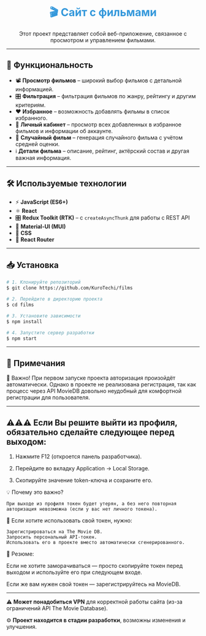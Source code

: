 <h1 align="center" style="color:#3498db;">🎬 Сайт с фильмами</h1>

<p align="center">Этот проект представляет собой веб-приложение, связанное с просмотром и управлением фильмами.</p>

---

## 🚀 Функциональность

- 📽 **Просмотр фильмов** – широкий выбор фильмов с детальной информацией.
- 🎛 **Фильтрация** – фильтрация фильмов по жанру, рейтингу и другим критериям.
- ❤️ **Избранное** – возможность добавлять фильмы в список избранного.
- 👤 **Личный кабинет** – просмотр всех добавленных в избранное фильмов и информации об аккаунте.
- 🎲 **Случайный фильм** – генерация случайного фильма с учётом средней оценки.
- ℹ **Детали фильма** – описание, рейтинг, актёрский состав и другая важная информация.

---

## 🛠 Используемые технологии

- ⚡ **JavaScript (ES6+)**
- ⚛ **React**
- 🎛 **Redux Toolkit (RTK)** – с `createAsyncThunk` для работы с REST API
- 🎨 **Material-UI (MUI)**
- 🎨 **CSS**
- 🔀 **React Router**

---

## 📥 Установка

```bash
# 1. Клонируйте репозиторий
$ git clone https://github.com/KuroTechi/films

# 2. Перейдите в директорию проекта
$ cd films

# 3. Установите зависимости
$ npm install

# 4. Запустите сервер разработки
$ npm start
```

---

## 🔔 Примечания


🔹 Важно!
При первом запуске проекта авторизация произойдёт автоматически. Однако в проекте не реализована регистрация, так как процесс через API MovieDB довольно неудобный для комфортной регистрации для пользователя.
<hr/>

## ⚠⚠⚠ Если Вы решите выйти из профиля, обязательно сделайте следующее перед выходом:

   1. Нажмите F12 (откроется панель разработчика).
   
   2. Перейдите во вкладку Application → Local Storage.
   
   3. Скопируйте значение token-ключа и сохраните его.


 💡 Почему это важно?

    При выходе из профиля токен будет утерян, а без него повторная авторизация невозможна (если у вас нет личного токена).

🔹 Если хотите использовать свой токен, нужно:
  
    Зарегистрироваться на The Movie DB.
    Запросить персональный API-токен.
    Использовать его в проекте вместо автоматически сгенерированного.


📌 Резюме:

   Если не хотите заморачиваться — просто скопируйте токен перед выходом и используйте его при следующем входе. 
   
   Если же вам нужен свой токен — зарегистрируйтесь на MovieDB.


<hr/>

⚠ **Может понадобиться VPN** для корректной работы сайта (из-за ограничений API The Movie Database).  

⚙ **Проект находится в стадии разработки**, возможны изменения и улучшения.

